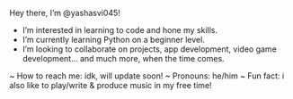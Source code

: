 Hey there, I’m @yashasvi045!

- I’m interested in learning to code and hone my skills. 
- I’m currently learning Python on a beginner level.
- I’m looking to collaborate on projects, app development, video game development... and much more, when the time comes.

~ How to reach me: idk, will update soon!
~ Pronouns: he/him
~ Fun fact: i also like to play/write & produce music in my free time!

<!---
yashasvi045/yashasvi045 is a ✨ special ✨ repository because its `README.md` (this file) appears on your GitHub profile.
You can click the Preview link to take a look at your changes.
--->
